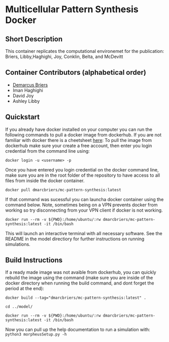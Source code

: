 # Multicellular Pattern Synthesis Docker

## Short Description

This container replicates the computational environemet for the publication: Briers, Libby,Haghighi, Joy, Conklin, Belta, and McDevitt

## Container Contributors (alphabetical order)
- [Demarcus Briers](https://github.com/dmarcbriers)
- Iman Haghighi
- David Joy
- Ashley Libby


## Quickstart
If you already have docker installed on your computer you can run the following commands to pull a docker image from dockerhub. If you are not familiar with docker there is a cheetsheet [here](https://github.com/wsargent/docker-cheat-sheet): To pull the image from dockerhub make sure your create a free account, then enter you login credential from the command line using:

```docker login -u <username> -p```

Once you have entered you login credential on the docker command line, make sure you are in the root folder of the repository to have access to all files from inside the docker container.

```docker pull dmarcbriers/mc-pattern-synthesis:latest ```

If that command was sucessful you can launcha docker container using the command below. Note, sometimes being on a VPN prevents docker from working so try disconnecting from your VPN client if docker is not working.

```docker run --rm -v ${PWD}:/home/ubuntu/:rw dmarcbriers/mc-pattern-synthesis:latest -it /bin/bash```

This will launch an interactive terminal with all necessary software. See the README in the model directiory for further instructions on running simulations.

## Build Instructions
If a ready made image was not avaible from dockerhub, you can quickly rebuild the image using the command (make sure you are inside of the docker directory when running the build command, and dont forget the period at the end):

```docker build --tag="dmarcbriers/mc-pattern-synthesis:latest" .```

```cd ../model/ ```

```docker run --rm -v ${PWD}:/home/ubuntu/:rw dmarcbriers/mc-pattern-synthesis:latest -it /bin/bash```

Now you can pull up the help documentation to run a simulation with:
```python3 morpheusSetup.py -h ```
